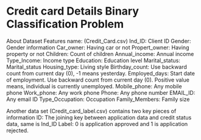 # Credit card Details Binary Classification Problem

About Dataset
Features name: (Credit_Card.csv)
Ind_ID: Client ID
Gender: Gender information
Car_owner: Having car or not
Propert_owner: Having property or not
Children: Count of children
Annual_income: Annual income
Type_Income: Income type
Education: Education level
Marital_status: Marital_status
Housing_type: Living style
Birthday_count: Use backward count from current day (0), -1 means yesterday.
Employed_days: Start date of employment. Use backward count from current day (0). Positive value means, individual is currently unemployed.
Mobile_phone: Any mobile phone
Work_phone: Any work phone
Phone: Any phone number
EMAIL_ID: Any email ID
Type_Occupation: Occupation
Family_Members: Family size

Another data set (Credit_card_label.csv) contains two key pieces of information
ID: The joining key between application data and credit status data, same is Ind_ID
Label: 0 is application approved and 1 is application rejected.

